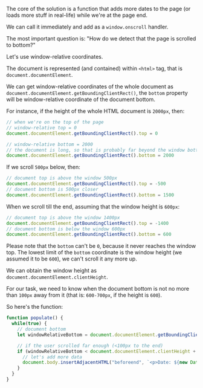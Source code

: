The core of the solution is a function that adds more dates to the page (or loads more stuff in real-life) while we're at the page end.

We can call it immediately and add as a `window.onscroll` handler.

The most important question is: "How do we detect that the page is scrolled to bottom?"

Let's use window-relative coordinates.

The document is represented (and contained) within `<html>` tag, that is `document.documentElement`.

We can get window-relative coordinates of the whole document as `document.documentElement.getBoundingClientRect()`, the `bottom` property will be window-relative coordinate of the document bottom.

For instance, if the height of the whole HTML document is `2000px`, then:

```js
// when we're on the top of the page
// window-relative top = 0
document.documentElement.getBoundingClientRect().top = 0

// window-relative bottom = 2000
// the document is long, so that is probably far beyond the window bottom
document.documentElement.getBoundingClientRect().bottom = 2000
```

If we scroll `500px` below, then:

```js
// document top is above the window 500px
document.documentElement.getBoundingClientRect().top = -500
// document bottom is 500px closer
document.documentElement.getBoundingClientRect().bottom = 1500
```

When we scroll till the end, assuming that the window height is `600px`:


```js
// document top is above the window 1400px
document.documentElement.getBoundingClientRect().top = -1400
// document bottom is below the window 600px
document.documentElement.getBoundingClientRect().bottom = 600
```

Please note that the `bottom` can't be `0`, because it never reaches the window top. The lowest limit of the `bottom` coordinate is the window height (we assumed it to be `600`), we can't scroll it any more up.

We can obtain the window height as `document.documentElement.clientHeight`.

For our task, we need to know when the document bottom is not no more than `100px` away from it (that is: `600-700px`, if the height is `600`).

So here's the function:

```js
function populate() {
  while(true) {
    // document bottom
    let windowRelativeBottom = document.documentElement.getBoundingClientRect().bottom;

    // if the user scrolled far enough (<100px to the end)
    if (windowRelativeBottom < document.documentElement.clientHeight + 100) {
      // let's add more data
      document.body.insertAdjacentHTML("beforeend", `<p>Date: ${new Date()}</p>`);
    }
  }
}
```
